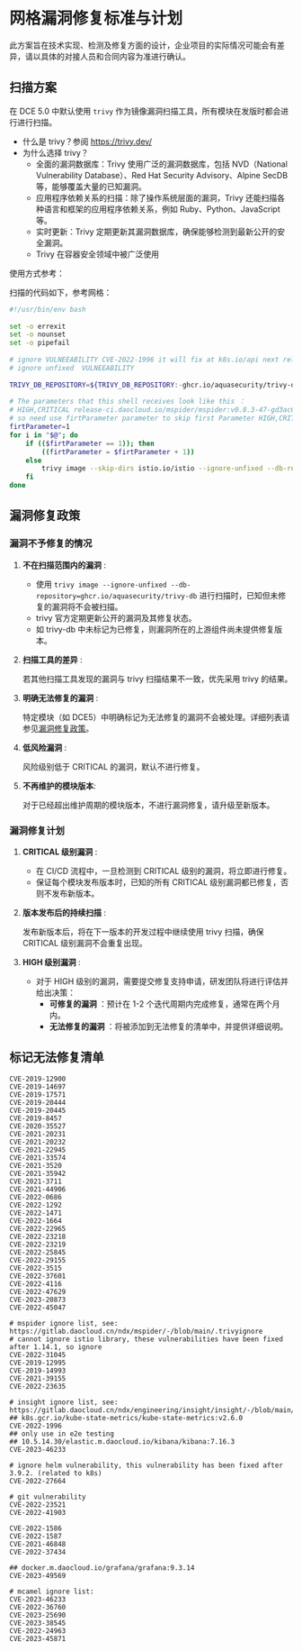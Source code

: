 # 网格漏洞修复标准与计划

此方案旨在技术实现、检测及修复方面的设计，企业项目的实际情况可能会有差异，请以具体的对接人员和合同内容为准进行确认。

## 扫描方案

在 DCE 5.0 中默认使用 `trivy` 作为镜像漏洞扫描工具，所有模块在发版时都会进行进行扫描。

- 什么是 trivy？参阅 <https://trivy.dev/>
- 为什么选择 trivy？
    - 全面的漏洞数据库：Trivy 使用广泛的漏洞数据库，包括 NVD（National Vulnerability Database）、Red Hat Security Advisory、Alpine SecDB 等，能够覆盖大量的已知漏洞。
    - 应用程序依赖关系的扫描：除了操作系统层面的漏洞，Trivy 还能扫描各种语言和框架的应用程序依赖关系，例如 Ruby、Python、JavaScript 等。
    - 实时更新：Trivy 定期更新其漏洞数据库，确保能够检测到最新公开的安全漏洞。
    - Trivy 在容器安全领域中被广泛使用

使用方式参考：

扫描的代码如下，参考网格：

```bash
#!/usr/bin/env bash
 
set -o errexit
set -o nounset
set -o pipefail
 
# ignore VULNEEABILITY CVE-2022-1996 it will fix at k8s.io/api next release
# ignore unfixed  VULNEEABILITY
 
TRIVY_DB_REPOSITORY=${TRIVY_DB_REPOSITORY:-ghcr.io/aquasecurity/trivy-db}
 
# The parameters that this shell receives look like this ：
# HIGH,CRITICAL release-ci.daocloud.io/mspider/mspider:v0.8.3-47-gd3ac6536  release-ci.daocloud.io/mspider/mspider-api-server:v0.8.3-47-gd3ac6536
# so need use firtParameter parameter to skip first Parameter HIGH,CRITICAL than trivy images
firtParameter=1
for i in "$@"; do
    if (($firtParameter == 1)); then
        ((firtParameter = $firtParameter + 1))
    else
        trivy image --skip-dirs istio.io/istio --ignore-unfixed --db-repository=${TRIVY_DB_REPOSITORY} --exit-code 1 --severity $1 $i
    fi
done
```

## 漏洞修复政策

### 漏洞不予修复的情况

1. **不在扫描范围内的漏洞** :

    - 使用 `trivy image --ignore-unfixed --db-repository=ghcr.io/aquasecurity/trivy-db` 进行扫描时，已知但未修复的漏洞将不会被扫描。
    - trivy 官方定期更新公开的漏洞及其修复状态。
    - 如 trivy-db 中未标记为已修复，则漏洞所在的上游组件尚未提供修复版本。

1. **扫描工具的差异** :

    若其他扫描工具发现的漏洞与 trivy 扫描结果不一致，优先采用 trivy 的结果。

1. **明确无法修复的漏洞** :
    
    特定模块（如 DCE5）中明确标记为无法修复的漏洞不会被处理。详细列表请参见[漏洞修复政策](#_3)。

1. **低风险漏洞** :

    风险级别低于 CRITICAL 的漏洞，默认不进行修复。

1. **不再维护的模块版本**:

    对于已经超出维护周期的模块版本，不进行漏洞修复，请升级至新版本。

### 漏洞修复计划

1. **CRITICAL 级别漏洞** :

    - 在 CI/CD 流程中，一旦检测到 CRITICAL 级别的漏洞，将立即进行修复。
    - 保证每个模块发布版本时，已知的所有 CRITICAL 级别漏洞都已修复，否则不发布新版本。

1. **版本发布后的持续扫描** :

    发布新版本后，将在下一版本的开发过程中继续使用 trivy 扫描，确保 CRITICAL 级别漏洞不会重复出现。

1. **HIGH 级别漏洞** :

    - 对于 HIGH 级别的漏洞，需要提交修复支持申请，研发团队将进行评估并给出决策：
        - **可修复的漏洞** ：预计在 1-2 个迭代周期内完成修复，通常在两个月内。
        - **无法修复的漏洞** ：将被添加到无法修复的清单中，并提供详细说明。
     

## 标记无法修复清单

```text
CVE-2019-12900
CVE-2019-14697
CVE-2019-17571
CVE-2019-20444
CVE-2019-20445
CVE-2019-8457
CVE-2020-35527
CVE-2021-20231
CVE-2021-20232
CVE-2021-22945
CVE-2021-33574
CVE-2021-3520
CVE-2021-35942
CVE-2021-3711
CVE-2021-44906
CVE-2022-0686
CVE-2022-1292
CVE-2022-1471
CVE-2022-1664
CVE-2022-22965
CVE-2022-23218
CVE-2022-23219
CVE-2022-25845
CVE-2022-29155
CVE-2022-3515
CVE-2022-37601
CVE-2022-4116
CVE-2022-47629
CVE-2023-20873
CVE-2022-45047

# mspider ignore list, see: https://gitlab.daocloud.cn/ndx/mspider/-/blob/main/.trivyignore
# cannot ignore istio library, these vulnerabilities have been fixed after 1.14.1, so ignore
CVE-2022-31045
CVE-2019-12995
CVE-2019-14993
CVE-2021-39155
CVE-2022-23635

# insight ignore list, see: https://gitlab.daocloud.cn/ndx/engineering/insight/insight/-/blob/main/.trivyignore
## k8s.gcr.io/kube-state-metrics/kube-state-metrics:v2.6.0
CVE-2022-1996
## only use in e2e testing
## 10.5.14.30/elastic.m.daocloud.io/kibana/kibana:7.16.3
CVE-2023-46233

# ignore helm vulnerability, this vulnerability has been fixed after 3.9.2. (related to k8s)
CVE-2022-27664

# git vulnerability
CVE-2022-23521
CVE-2022-41903

CVE-2022-1586
CVE-2022-1587
CVE-2021-46848
CVE-2022-37434

## docker.m.daocloud.io/grafana/grafana:9.3.14
CVE-2023-49569

# mcamel ignore list:
CVE-2023-46233
CVE-2022-36760
CVE-2023-25690
CVE-2023-38545
CVE-2022-24963
CVE-2023-45871
```
